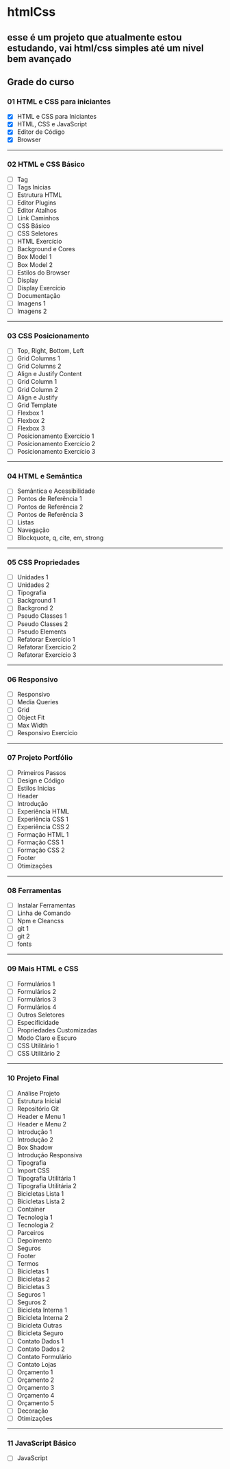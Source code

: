 # htmlCss

esse é um projeto que atualmente estou estudando, vai html/css simples até um nivel bem avançado
---
## Grade do curso

### 01 HTML e CSS para iniciantes
- [X] HTML e CSS para Iniciantes
- [X] HTML, CSS e JavaScript
- [X] Editor de Código
- [X] Browser
---
### 02 HTML e CSS Básico
- [ ] Tag
- [ ] Tags Inicias
- [ ] Estrutura HTML
- [ ] Editor Plugins
- [ ] Editor Atalhos
- [ ] Link Caminhos
- [ ] CSS Básico
- [ ] CSS Seletores
- [ ] HTML Exercício
- [ ] Background e Cores
- [ ] Box Model 1
- [ ] Box Model 2
- [ ] Estilos do Browser
- [ ] Display
- [ ] Display Exercício
- [ ] Documentação
- [ ] Imagens 1
- [ ] Imagens 2
---
### 03 CSS Posicionamento
- [ ] Top, Right, Bottom, Left
- [ ] Grid Columns 1
- [ ] Grid Columns 2
- [ ] Align e Justify Content
- [ ] Grid Column 1
- [ ] Grid Column 2
- [ ] Align e Justify
- [ ] Grid Template
- [ ] Flexbox 1
- [ ] Flexbox 2
- [ ] Flexbox 3
- [ ] Posicionamento Exercício 1
- [ ] Posicionamento Exercício 2
- [ ] Posicionamento Exercício 3
---
### 04 HTML e Semântica
- [ ] Semântica e Acessibilidade
- [ ] Pontos de Referência 1
- [ ] Pontos de Referência 2
- [ ] Pontos de Referência 3
- [ ] Listas
- [ ] Navegação
- [ ] Blockquote, q, cite, em, strong
---
### 05 CSS Propriedades
- [ ] Unidades 1
- [ ] Unidades 2
- [ ] Tipografia
- [ ] Background 1
- [ ] Backgrond 2
- [ ] Pseudo Classes 1
- [ ] Pseudo Classes 2
- [ ] Pseudo Elements
- [ ] Refatorar Exercício 1
- [ ] Refatorar Exercício 2
- [ ] Refatorar Exercício 3
---
### 06 Responsivo
- [ ] Responsivo
- [ ] Media Queries
- [ ] Grid
- [ ] Object Fit
- [ ] Max Width
- [ ] Responsivo Exercício
---
### 07 Projeto Portfólio
- [ ] Primeiros Passos
- [ ] Design e Código
- [ ] Estilos Inicias
- [ ] Header
- [ ] Introdução
- [ ] Experiência HTML
- [ ] Experiência CSS 1
- [ ] Experiência CSS 2
- [ ] Formação HTML 1
- [ ] Formação CSS 1
- [ ] Formação CSS 2
- [ ] Footer
- [ ] Otimizações
---
### 08 Ferramentas
- [ ] Instalar Ferramentas
- [ ] Linha de Comando
- [ ] Npm e Cleancss
- [ ] git 1
- [ ] git 2
- [ ] fonts
---
### 09 Mais HTML e CSS
- [ ] Formulários 1
- [ ] Formulários 2
- [ ] Formulários 3
- [ ] Formulários 4
- [ ] Outros Seletores
- [ ] Especificidade
- [ ] Propriedades Customizadas
- [ ] Modo Claro e Escuro
- [ ] CSS Utilitário 1
- [ ] CSS Utilitário 2
---
### 10 Projeto Final
- [ ] Análise Projeto
- [ ] Estrutura Inicial
- [ ] Repositório Git
- [ ] Header e Menu 1
- [ ] Header e Menu 2
- [ ] Introdução 1
- [ ] Introdução 2
- [ ] Box Shadow
- [ ] Introdução Responsiva
- [ ] Tipografia
- [ ] Import CSS
- [ ] Tipografia Utilitária 1
- [ ] Tipografia Utilitária 2
- [ ] Bicicletas Lista 1
- [ ] Bicicletas Lista 2
- [ ] Container
- [ ] Tecnologia 1
- [ ] Tecnologia 2
- [ ] Parceiros
- [ ] Depoimento
- [ ] Seguros
- [ ] Footer
- [ ] Termos
- [ ] Bicicletas 1
- [ ] Bicicletas 2
- [ ] Bicicletas 3
- [ ] Seguros 1
- [ ] Seguros 2
- [ ] Bicicleta Interna 1
- [ ] Bicicleta Interna 2
- [ ] Bicicleta Outras
- [ ] Bicicleta Seguro
- [ ] Contato Dados 1
- [ ] Contato Dados 2
- [ ] Contato Formulário
- [ ] Contato Lojas
- [ ] Orçamento 1
- [ ] Orçamento 2
- [ ] Orçamento 3
- [ ] Orçamento 4
- [ ] Orçamento 5
- [ ] Decoração
- [ ] Otimizações
---
### 11 JavaScript Básico
- [ ] JavaScript
